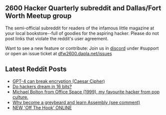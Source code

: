 ## 2600 Hacker Quarterly subreddit and Dallas/Fort Worth Meetup group
The semi-official subreddit for readers of the infamous little magazine at your local bookstore--full of goodies for the aspiring hacker. Please do not post links that violate the reddit's user agreement.

Want to see a new feature or contribute: 
Join us in [discord](https://dfw2600.dapla.net/chat) under #support or open an issue ticket at [dfw2600.dapla.net/issues](https://dfw2600.dapla.net/issues)

## Latest Reddit Posts
<!-- BLOG-POST-LIST:START -->
- [GPT-4 can break encryption (Caesar Cipher)](https://www.reddit.com/r/2600/comments/12hbza4/gpt4_can_break_encryption_caesar_cipher/)
- [Do hackers dream in 16 bits?](https://www.reddit.com/r/2600/comments/12gxvbh/do_hackers_dream_in_16_bits/)
- [Michael Bolton from Office Space (1999), my favourite hacker from pop culture.](https://www.reddit.com/r/2600/comments/12gmrjz/michael_bolton_from_office_space_1999_my/)
- [Why become a greybeard and learn Assembly (see comment)](https://www.reddit.com/r/2600/comments/12fx2ma/why_become_a_greybeard_and_learn_assembly_see/)
- [NEW 'Off The Hook' ONLINE](https://2600.com/hook/05-04-2023)
<!-- BLOG-POST-LIST:END -->
